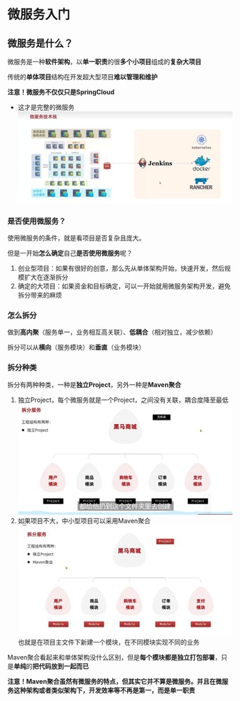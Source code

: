 # 微服务入门

## 微服务是什么？

微服务是一种**软件架构**，以**单一职责**的很**多个小项目**组成的**复杂大项目**

传统的**单体项目**结构在开发超大型项目**难以管理和维护**

**注意！微服务不仅仅只是SpringCloud**

- 这才是完整的微服务![dfacc441-9559-434e-a9c9-543c14d9c943](../../图床/dfacc441-9559-434e-a9c9-543c14d9c943.png)

### 是否使用微服务？

使用微服务的条件，就是看项目是否复杂且庞大。

但是一开始**怎么确定**自己**是否使用微服务**呢？

1. 创业型项目：如果有很好的创意，那么先从单体架构开始，快速开发，然后规模扩大在逐渐拆分
2. 确定的大项目：如果资金和目标确定，可以一开始就用微服务架构开发，避免拆分带来的麻烦

### 怎么拆分

做到**高内聚**（服务单一，业务相互高关联）、**低耦合**（相对独立，减少依赖）

拆分可以从**横向**（服务模块）和**垂直**（业务模块）

### 拆分种类

拆分有两种种类，一种是**独立Project**，另外一种是**Maven聚合**

1. 独立Project，每个微服务就是一个Project，之间没有关联，耦合度降至最低![独立Project](../../图床/9489169c-976e-4150-903d-81114844ac69.png)
2. 如果项目不大，中小型项目可以采用Maven聚合![Maven聚合](../../图床/ac64f800-c96f-4f32-a5ab-ddc5c9b4819d.png)也就是在项目主文件下新建一个模块，在不同模块实现不同的业务

Maven聚合看起来和单体架构没什么区别，但是**每个模块都是独立打包部署**，只是**单纯**的**把代码放到一起而已**

**注意！Maven聚合虽然有微服务的特点，但其实它并不算是微服务。并且在微服务这种架构或者类似架构下，开发效率等不再是第一，而是单一职责**
